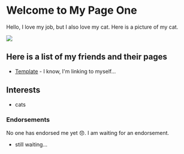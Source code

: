 # Welcome to My Page One

Hello, I love my job, but I also love my cat. Here is a picture of my cat.

![](/data-fellowship-git/images/covalent-bond.jpg)

## Here is a list of my friends and their pages

* [Template](/data-fellowship-git/template) - I know, I'm linking to myself...

## Interests

* cats

### Endorsements

No one has endorsed me yet 😞. I am waiting for an endorsement.

* still waiting...
